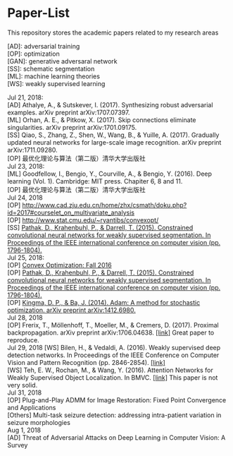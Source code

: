 # Paper-List
This repository stores the academic papers related to my research areas

[AD]: adversarial training  
[OP]: optimization  
[GAN]: generative adversaral network  
[SS]: schematic segmentation   
[ML]: machine learning theories  
[WS]: weakly supervised learning

Jul 21, 2018:  
[AD] Athalye, A., & Sutskever, I. (2017). Synthesizing robust adversarial examples. arXiv preprint arXiv:1707.07397.  
[ML] Orhan, A. E., & Pitkow, X. (2017). Skip connections eliminate singularities. arXiv preprint arXiv:1701.09175.  
[SS] Qiao, S., Zhang, Z., Shen, W., Wang, B., & Yuille, A. (2017). Gradually updated neural networks for large-scale image recognition. arXiv preprint arXiv:1711.09280.  
[OP] 最优化理论与算法（第二版）清华大学出版社  
Jul 23, 2018:  
[ML] Goodfellow, I., Bengio, Y., Courville, A., & Bengio, Y. (2016). Deep learning (Vol. 1). Cambridge: MIT press. Chapiter 6, 8 and 11.  
[OP] 最优化理论与算法（第二版）清华大学出版社     
Jul 24, 2018  
[OP] http://www.cad.zju.edu.cn/home/zhx/csmath/doku.php?id=2017#courselet_on_multivariate_analysis  
[OP] http://www.stat.cmu.edu/~ryantibs/convexopt/  
[SS] [Pathak, D., Krahenbuhl, P., & Darrell, T. (2015). Constrained convolutional neural networks for weakly supervised segmentation. In Proceedings of the IEEE international conference on computer vision (pp. 1796-1804).](https://www.cv-foundation.org/openaccess/content_iccv_2015/papers/Pathak_Constrained_Convolutional_Neural_ICCV_2015_paper.pdf)    
Jul 25, 2018:  
[OP] [Convex Optimization: Fall 2016](http://www.stat.cmu.edu/~ryantibs/convexopt/)  
[OP] [Pathak, D., Krahenbuhl, P., & Darrell, T. (2015). Constrained convolutional neural networks for weakly supervised segmentation. In Proceedings of the IEEE international conference on computer vision (pp. 1796-1804).](https://www.cv-foundation.org/openaccess/content_iccv_2015/papers/Pathak_Constrained_Convolutional_Neural_ICCV_2015_paper.pdf)    
[OP] [Kingma, D. P., & Ba, J. (2014). Adam: A method for stochastic optimization. arXiv preprint arXiv:1412.6980.](https://arxiv.org/abs/1412.6980)  
Jul 28, 2018  
[OP] Frerix, T., Möllenhoff, T., Moeller, M., & Cremers, D. (2017). Proximal backpropagation. arXiv preprint arXiv:1706.04638. [[link]](https://arxiv.org/abs/1706.04638) Great paper to reproduce.    
Jul 29, 2018
[WS] Bilen, H., & Vedaldi, A. (2016). Weakly supervised deep detection networks. In Proceedings of the IEEE Conference on Computer Vision and Pattern Recognition (pp. 2846-2854). [[link]](https://www.cv-foundation.org/openaccess/content_cvpr_2016/html/Bilen_Weakly_Supervised_Deep_CVPR_2016_paper.html)  
[WS] Teh, E. W., Rochan, M., & Wang, Y. (2016). Attention Networks for Weakly Supervised Object Localization. In BMVC. [[link]](http://www.cs.umanitoba.ca/~ywang/papers/bmvc16_attention.pdf) This paper is not very solid.  
Jul 31, 2018  
[OP] Plug-and-Play ADMM for Image Restoration: Fixed Point Convergence and Applications  
[Others] Multi-task seizure detection: addressing intra-patient variation in seizure morphologies   
Aug 1, 2018  
[AD] Threat of Adversarial Attacks on Deep Learning in Computer Vision: A Survey  
